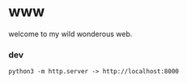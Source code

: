 # www

welcome to my wild wonderous web.

### dev

```python3 -m http.server -> http://localhost:8000```